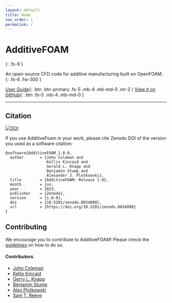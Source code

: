 ```yaml
---
layout: default
title: Home
nav_order: 1
permalink: /
---
```


# AdditiveFOAM
{: .fs-9 }

An open-source CFD code for additive manufacturing built on OpenFOAM.
{: .fs-6 .fw-300 }

[User Guide](docs/index.html){: .btn .btn-primary .fs-5 .mb-4 .mb-md-0 .mr-2 }
[View it on GitHub][AdditiveFOAM repo]{: .btn .fs-5 .mb-4 .mb-md-0 }

---

## Citation
[![DOI](https://zenodo.org/badge/DOI/10.5281/zenodo.8034098.svg)](https://doi.org/10.5281/zenodo.8034098)

If you use AdditiveFoam in your work, please cite Zenodo DOI of the version you used as a software citation:
```
@software{AdditiveFOAM_1.0.0,
  author       = {John Coleman and
                  Kellis Kincaid and
                  Gerald L. Knapp and
                  Benjamin Stump and
                  Alexander J. Plotkowski},
  title        = {AdditiveFOAM: Release 1.0},
  month        = jun,
  year         = 2023,
  publisher    = {Zenodo},
  version      = {1.0.0},
  doi          = {10.5281/zenodo.8034098},
  url          = {https://doi.org/10.5281/zenodo.8034098}
}
```

## Contributing
We encourage you to contribute to AdditiveFOAM! Please check the [guidelines](https://github.com/ORNL/AdditiveFOAM/blob/main/CONTRIBUTING.md) on how to do so.

#### Contributors
- [John Coleman](https://www.ornl.gov/staff-profile/john-s-coleman)
- [Kellis Kincaid](https://www.ornl.gov/staff-profile/kellis-c-kincaid)
- [Gerry L. Knapp](https://www.ornl.gov/staff-profile/gerald-l-knapp)
- [Benjamin Stump](https://www.ornl.gov/staff-profile/benjamin-c-stump)
- [Alex Plotkowski](https://www.ornl.gov/staff-profile/alex-j-plotkowski)
- [Sam T. Reeve](https://www.ornl.gov/staff-profile/samuel-t-reeve)

[AdditiveFOAM repo]: https://github.com/ORNL/AdditiveFOAM
